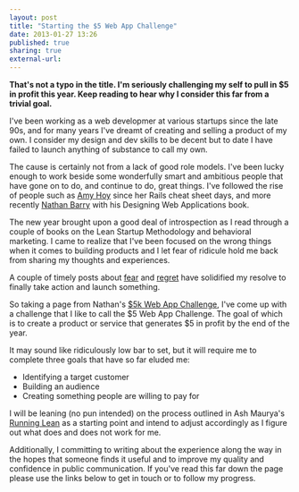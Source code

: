 ```yaml
---
layout: post
title: "Starting the $5 Web App Challenge"
date: 2013-01-27 13:26
published: true
sharing: true
external-url:
---
```


__That's not a typo in the title. I'm seriously challenging my self to pull in $5 in profit this year. Keep reading to hear why I consider this far from a trivial goal.__

I've been working as a web developmer at various startups since the late 90s, and for many years I've dreamt of creating and selling a product of my own. I consider my design and dev skills to be decent but to date I have failed to launch anything of substance to call my own. 

The cause is certainly not from a lack of good role models. I've been lucky enough to work beside some wonderfully smart and ambitious people that have gone on to do, and continue to do, great things. I've followed the rise of people such as [Amy Hoy](http://unicornfree.com) since her Rails cheat sheet days, and more recently [Nathan Barry](http://nathanbarry.com) with his Designing Web Applications book.

The new year brought upon a good deal of introspection as I read through a couple of books on the Lean Startup Methodology and behavioral marketing. I came to realize that I've been focused on the wrong things when it comes to building products and I let fear of ridicule hold me back from sharing my thoughts and experiences. 

A couple of timely posts about [fear](http://lesseverything.com/blog/archives/2013/01/24/fear-just-refocuses-itself-1) and [regret](https://news.ycombinator.com/item?id=5119213) have solidified my resolve to finally take action and launch something.

So taking a page from Nathan's [$5k Web App Challenge](http://nathanbarry.com/starting-web-app-challenge), I've come up with a challenge that I like to call the $5 Web App Challenge. The goal of which is to create a product or service that generates $5 in profit by the end of the year.

It may sound like ridiculously low bar to set, but it will require me to complete three goals that have so far eluded me:

* Identifying a target customer
* Building an audience
* Creating something people are willing to pay for

I will be leaning (no pun intended) on the process outlined in Ash Maurya's [Running Lean](http://runninglean.co) as a starting point and intend to adjust accordingly as I figure out what does and does not work for me.

Additionally, I committing to writing about the experience along the way in the hopes that someone finds it useful and to improve my quality and confidence in public communication. If you've read this far down the page please use the links below to get in touch or to follow my progress.
